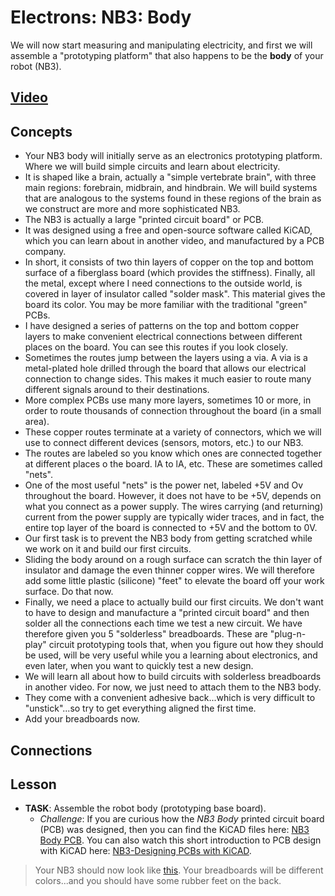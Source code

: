 # Electrons: NB3: Body
We will now start measuring and manipulating electricity, and first we will assemble a "prototyping platform" that also happens to be the **body** of your robot (NB3).

## [Video]()

## Concepts
- Your NB3 body will initially serve as an electronics prototyping platform. Where we will build simple circuits and learn about electricity.
- It is shaped like a brain, actually a "simple vertebrate brain", with three main regions: forebrain, midbrain, and hindbrain. We will build systems that are analogous to the systems found in these regions of the brain as we construct are more and more sophisticated NB3.
- The NB3 is actually a large "printed circuit board" or PCB.
- It was designed using a free and open-source software called KiCAD, which you can learn about in another video, and manufactured by a PCB company.
- In short, it consists of two thin layers of copper on the top and bottom surface of a fiberglass board (which provides the stiffness). Finally, all the metal, except where I need connections to the outside world, is covered in layer of insulator called "solder mask". This material gives the board its color. You may be more familiar with the traditional "green" PCBs.
- I have designed a series of patterns on the top and bottom copper layers to make convenient electrical connections between different places on the board. You can see this routes if you look closely.
- Sometimes the routes jump between the layers using a via. A via is a metal-plated hole drilled through the board that allows our electrical connection to change sides. This makes it much easier to route many different signals around to their destinations.
- More complex PCBs use many more layers, sometimes 10 or more, in order to route thousands of connection throughout the board (in a small area).
- These copper routes terminate at a variety of connectors, which we will use to connect different devices (sensors, motors, etc.) to our NB3.
- The routes are labeled so you know which ones are connected together at different places o the board. lA to lA, etc. These are sometimes called "nets".
- One of the most useful "nets" is the power net, labeled +5V and Ov throughout the board. However, it does not have to be +5V, depends on what you connect as a power supply. The wires carrying (and returning) current from the power supply are typically wider traces, and in fact, the entire top layer of the board is connected to +5V and the bottom to 0V.
- Our first task is to prevent the NB3 body from getting scratched while we work on it and build our first circuits.
- Sliding the body around on a rough surface can scratch the thin layer of insulator and damage the even thinner copper wires. We will therefore add some little plastic (silicone) "feet" to elevate the board off your work surface. Do that now.
- Finally, we need a place to actually build our first circuits. We don't want to have to design and manufacture a "printed circuit board" and then solder all the connections each time we test a new circuit. We have therefore given you 5 "solderless" breadboards. These are "plug-n-play" circuit prototyping tools that, when you figure out how they should be used, will be very useful while you a learning about electronics, and even later, when you want to quickly test a new design.
- We will learn all about how to build circuits with solderless breadboards in another video. For now, we just need to attach them to the NB3 body.
- They come with a convenient adhesive back...which is very difficult to "unstick"...so try to get everything aligned the first time.
- Add your breadboards now.

## Connections

## Lesson

- **TASK**: Assemble the robot body (prototyping base board).
  - *Challenge*: If you are curious how the *NB3 Body* printed circuit board (PCB) was designed, then you can find the KiCAD files here: [NB3 Body PCB](../../../boxes/electrons/NB3_body). You can also watch this short introduction to PCB design with KiCAD here: [NB3-Designing PCBs with KiCAD](https://vimeo.com/??????).
> Your NB3 should now look like [this](../../../boxes/electrons/NB3_body/NB3_body_front.png). Your breadboards will be different colors...and you should have some rubber feet on the back.
